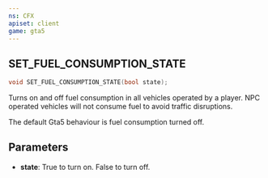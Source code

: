 ```yaml
---
ns: CFX
apiset: client
game: gta5
---
```

## SET_FUEL_CONSUMPTION_STATE

```c
void SET_FUEL_CONSUMPTION_STATE(bool state);
```

Turns on and off fuel consumption in all vehicles operated by a player. NPC operated vehicles will not consume fuel to avoid traffic disruptions.

The default Gta5 behaviour is fuel consumption turned off.

## Parameters
* **state**: True to turn on. False to turn off.
